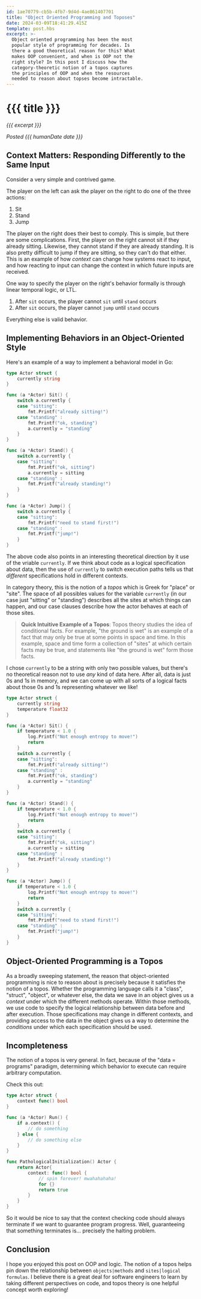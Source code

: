 ```yaml
---
id: 1ae70779-cb5b-4fb7-9d4d-4ae861407701
title: "Object Oriented Programming and Toposes"
date: 2024-03-09T18:41:29.415Z
template: post.hbs
excerpt: >-
  Object oriented programming has been the most
  popular style of programming for decades. Is
  there a good theoretical reason for this? What
  makes OOP convenient, and when is OOP not the
  right style? In this post I discuss how the
  category-theoretic notion of a topos captures
  the principles of OOP and when the resources
  needed to reason about topses become intractable.
---
```


# {{{ title }}}

_{{{ excerpt }}}_

_Posted {{{ humanDate date }}}_

## Context Matters: Responding Differently to the Same Input

Consider a very simple and contrived game.

The player on the left can ask the player on the right to do one
of the three actions:

1. Sit
2. Stand
3. Jump

The player on the right does their best to comply. This is simple,
but there are some complications. First, the player on the right cannot
sit if they already sitting. Likewise, they cannot stand if they
are already standing. It is also pretty difficult to jump if they
are sitting, so they can't do that either. This is an example of
how _context_ can change how systems react to input, and how
reacting to input can change the context in which future inputs
are received.

One way to specify the player on the right's behavior formally is
through linear temporal logic, or LTL.

1. After `sit` occurs, the player cannot `sit` until `stand` occurs
2. After `sit` occurs, the player cannot `jump` until `stand` occurs

Everything else is valid behavior.

## Implementing Behaviors in an Object-Oriented Style

Here's an example of a way to implement a behavioral model in
Go:

```go
type Actor struct {
    currently string
}

func (a *Actor) Sit() {
    switch a.currently {
    case "sitting":
        fmt.Printf("already sitting!")
    case "standing" :  
        fmt.Printf("ok, standing")
        a.currently = "standing"
    }
}

func (a *Actor) Stand() {
    switch a.currently {
    case "sitting":
        fmt.Printf("ok, sitting")
        a.currently = sitting
    case "standing" :  
        fmt.Printf("already standing!")
    }
}

func (a *Actor) Jump() {
    switch a.currently {
    case "sitting":
        fmt.Printf("need to stand first!")
    case "standing" :  
        fmt.Printf("jump!")
    }
}
```

The above code also points in an interesting theoretical direction
by it use of the vriable `currently`. If we think about code as a
logical specification about data, then the use of `currently`
to switch execution paths tells us that _different_ specifications
hold in different contexts.

In category theory, this is the notion of a _topos_ which is Greek
for "place" or "site". The space of all possibles values for the 
variable `currently` (in our case just "sitting" or "standing") 
describes all the sites at which things can happen, and our case
clauses describe how the actor behaves at each of those sites.

> **Quick Intuitive Example of a Topos**: Topos theory studies the
  idea of conditional facts. For example, "the ground is wet" is
  an example of a fact that may only be true at some points in
  space and time. In this example, space and time form a collection
  of "sites" at which certain facts may be true, and statements
  like "the ground is wet" form those facts.

I chose `currently` to be a string with only two possible values,
but there's no theoretical reason not to use _any_ kind of data
here. After all, data is just 0s and 1s in memory, and we can come
up with all sorts of a logical facts about those 0s and 1s
representing whatever we like!

```go
type Actor struct {
    currently string
    temperature float32
}

func (a *Actor) Sit() {
    if temperature < 1.0 {
        log.Printf("Not enough entropy to move!")
        return
    }
    switch a.currently {
    case "sitting":
        fmt.Printf("already sitting!")
    case "standing" :  
        fmt.Printf("ok, standing")
        a.currently = "standing"
    }
}

func (a *Actor) Stand() {
    if temperature < 1.0 {
        log.Printf("Not enough entropy to move!")
        return
    }
    switch a.currently {
    case "sitting":
        fmt.Printf("ok, sitting")
        a.currently = sitting
    case "standing" :  
        fmt.Printf("already standing!")
    }
}

func (a *Actor) Jump() {
    if temperature < 1.0 {
        log.Printf("Not enough entropy to move!")
        return
    }
    switch a.currently {
    case "sitting":
        fmt.Printf("need to stand first!")
    case "standing" :  
        fmt.Printf("jump!")
    }
}
```

## Object-Oriented Programming is a Topos

As a broadly sweeping statement, the reason that object-oriented
programming is nice to reason about is precisely because it
satisfies the notion of a topos. Whether the programming language
calls it a "class", "struct", "object", or whatever else, the
data we save in an object gives us a _context_ under which the
different methods operate. Within those methods, we use code to 
specify the logical relationship between data before and after 
execution. Those specifications may change in different contexts,
and providing access to the data in the object gives us a way
to determine the _conditions_ under which each specification
should be used.

## Incompleteness

The notion of a topos is very general. In fact, because of the
"data = programs" paradigm, determining which behavior to
execute can require arbitrary computation.

Check this out:

```go
type Actor struct {
    context func() bool
}

func (a *Actor) Run() {
    if a.context() {
        // do something
    } else {
        // do something else
    }
}

func PathologicalInitialization() Actor {
    return Actor{
        context: func() bool {
            // spin forever! mwahahahaha!
            for {}
            return true
        }
    }
}
```

So it would be nice to say that the context checking code
should always terminate if we want to guarantee program
progress. Well, guaranteeing that something terminates is...
precisely the halting problem.

## Conclusion

I hope you enjoyed this post on OOP and logic. The notion of a
topos helps pin down the relationship between `objects|methods`
and `sites|logical formulas`. I believe there is a great deal for software
engineers to learn by taking different perspectives on code, and
topos theory is one helpful concept worth exploring!
